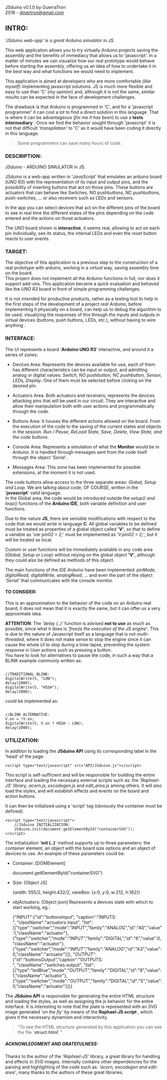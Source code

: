 JSduino v0.1.0
by GuerraTron  
2018 - <dinertron@gmail.com>

## INTRO: ##

*'JSduino web-app' is a great Arduino simulator in JS.*

This web application allows you to try virtually Arduino projects saving the assembly and the benefits of immediacy that allows us to 'javascript'. In a matter of minutes we can visualize how our real prototype would behave before starting the assembly, offering us an idea of how to undertake it in the best way and what functions we would need to implement.

This application is aimed at developers who are more comfortable (*like myself*) implementing javascript solutions. JS is much more flexible and easy to use than 'C' (*my opinion*) and, although it is not the same, similar results can be expected in the face of development challenges.

The drawback is that Arduino is programmed in 'C', and for a 'javascript programmer' it can cost a lot to find a direct solution in this language. That is where it can be advantageous (*for me it has been*) to use a **tests intermediary** . Once we find the behavior sought through 'javascript' it is not that difficult *'transpilation'* to 'C' as it would have been coding it directly in this language.  
>Some programmers can save many hours of code.

### DESCRIPTION: ###

JSduino - ARDUINO SIMULATOR in JS.

JSduino is a web-app written in '*JavaScript*' that emulates an arduino board (*UNO R3*) with the representation of its input and output pins, and the possibility of inserting buttons that act on those pins. These buttons are actuators that can behave like Switches, NO pushbuttons, NC pushbuttons, push-switches, ... or also receivers such as LEDs and sensors.

In the app you can select devices that act on the different pins of the board to see in real time the different states of the pins depending on the code entered and the actions on those actuators.

The *UNO* board shown is **interactive**, it seems real, allowing to act on each pin individually, see its status, the internal LEDs and even the *reset* button reacts to user events.

### TARGET: ###

The objective of this application is a previous step to the construction of a real prototype with arduino, working in a *virtual* way, saving assembly time on the board.  
This project does not implement all the Arduino functions in full, nor does it support add-ons. This application became a quick evaluation and behaved like the *UNO R3* board in front of simple programming challenges.

It is not intended for productive products, rather as a testing tool to help in the first steps of the development of a project *real Arduino*; before implementing it physically on a board, can help us to debug the algorithm to be used, visualizing the responses of this through the inputs and outputs in virtual devices (buttons, push buttons, LEDs, etc.), without having to wire anything .

### INTERFACE: ###

The *UI* represents a board '**Arduino UNO R3**' interactive, and around it a series of zones:

  - Devices Area: Represents the devices available for use, each of them has different characteristics can be input or output, and admitting analog or digital values: *Switch, NO pushbutton, NC pushbutton, Sensor, LEDs, Display*. One of them must be selected before clicking on the desired pin.
  
  - Actuators Area: Both actuators and receivers, represents the devices attacking pins that will be used in our circuit. They are interactive and allow their manipulation both with user actions and programmatically through the code.

  - Buttons Area: It houses the different actions allowed on the board. From the execution of the code to the saving of the current states and objects in the session. *Run / Pause, ReLoad State, Save, Delete, View State, and the code buttons*.

  - Console Area: Represents a simulation of what the **Monitor** would be in *Arduino*. It is handled through messages sent from the code itself through the object *'Serial'*.

  - Messages Area: This zone has been implemented for possible extensions, at the moment it is not used.

The code buttons allow access to the three separate areas: *Global, Setup and Loop*. We are talking about code, OF COURSE, written in the '**javascript**' valid language.  
In the Global area, the code would be introduced outside the *setup() and loop()* functions of the **Arduino IDE**, both variable definition and user functions.

Due to the nature **JS**, there are sensible modifications with respect to the code that we would write in language **C**. All global variables to be defined must be treated as properties of a global object called **'V'**, so that to define a variable as *'var pin02 = 2;'* must be implemented as *'V.pin02 = 2;'*, but it will be treated as local.

Custom or user functions will be immediately available in any code area (*Global, Setup or Loop*) without relying on the global object **'V'**, although they could also be defined as methods of this object.

The main functions of the *IDE Arduino* have been implemented: *pinMode, digitalRead, digitalWrite, analogRead*, ... and even the part of the object *'Serial'* that communicates with the console monitor.

#### TO CONSIDER: ####

This is an approximation to the behavior of the code on an *Arduino* real board, it does not mean that it is exactly the same, but it can offer us a very approximate idea.

**ATTENTION**: The *'delay (..)'* function is advised **not to use** as much as possible, since what it does is *'freeze the execution of the JS engine'*. This is due to the nature of Javascript itself as a language that is not *multi-threaded*, where it does not make sense to stop the engine since it can cause the whole *UI* to stop during a time-lapse, preventing the system response in User actions such as pressing a button.  
You have to look for alternatives to pause the code, in such a way that a BLINK example commonly written as:

<code>
//TRADITIONAL BLINK:  
digitalWrite(5, "LOW");  
delay(2000);  
digitalWrite(5, "HIGH");  
delay(2000);
</code>

could be implemented as:

<code>
//BLINK ALTERNATIVE:  
V.on = !V.on;  
digitalWrite(5, V.on ? HIGH : LOW);  
delay(2000);
</code>

### UTILIZATION: ###
  In addition to loading the **JSduino API** using its corresponding label in the 'head' of the page:  

    <script type="text/javascript" src="API/JSduino.js"></script>
    
This script is self-sufficient and will be responsible for building the entire interface and loading the necessary external scripts such as: the *'Raphael-JS' library*, *acorn.js*, *escodegen.js* and *edit_area.js* among others. It will also load the styles, and will establish effects and events on the board and action buttons.

It can then be initialized using a 'script' tag (obviously the container must be defined):

    <script type="text/javascript">
        //JSduino INITIALIZATION:
        JSduino.init(document.getElementById("containerSVG"));
    </script>
    
The initialization '**init (..)**' method supports up to three parameters: the container element, an object with the board size options and an object of devices to use. An example of these parameters could be:

   - Container: [DOMElement]

        document.getElementById("containerSVG")

   - Size: [Object JS]

        {width: 555/2, height:432/2, viewBox: {x:0, y:0, w:212, h:162}}

   - objActuators: [Object json] Represents a devices state with which to start working, eg.:

        {"INPUT":{"id":"buttonsInput", "caption":"INPUTS:<br />", "className":"actuators input", "list":[{"type":"switcher","mode":"INPUT","family":"ANALOG","id":"A0","value":1,"className":"actuator"}, {"type":"switcher","mode":"INPUT","family":"DIGITAL","id":"6","value":0,"className":"actuator"}, {"type":"switcher","mode":"INPUT","family":"ANALOG","id":"A3","value":0,"className":"actuator"}]}, "OUTPUT":{"id":"buttonsOutput","caption":"OUTPUTS:<br />", "className":"switches output", "list":[{"type":"ledBlue","mode":"OUTPUT","family":"DIGITAL","id":"8","value":1,"className":"actuator"}, {"type":"switcher","mode":"OUTPUT","family":"DIGITAL","id":"5","value":0,"className":"actuator"}]}}

The **JSduino API** is responsible for generating the entire HTML structure and loading the styles, as well as assigning the js behavior for the entire interface.
It is interesting to note that the plate is represented with an *SVG* image generated *'on the fly'* by means of the **Raphael-JS script** , which gives it the necessary dynamism and interactivity.

>"To see the HTML structure generated by this application you can see the file '**struct.html**' "

##### ACKNOWLEDGMENT AND GRATEFULNESS: #####
Thanks to the author of the *'Raphael-JS'* library, a great library for handling and effects in *SVG* images.
Internally contains other dependencies for the parsing and highlighting of the code such as: *'acorn, escodegen and edit-area'*, many thanks to the authors of these great libraries.